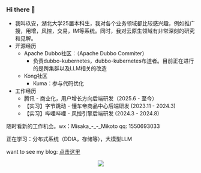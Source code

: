 ### Hi there 👋

- 我叫玖安，湖北大学25届本科生，我对各个业务领域都比较感兴趣，例如推广搜，用增，风控，交易，IM等系统。同时，我对云原生领域有非常深刻的研究和见解。
- 开源经历
  - Apache Dubbo社区：（Apache Dubbo Commiter）
    - 负责dubbo-kubernetes，dubbo-kubernetes布道者。目前正在进行的是跨集群以及LLM相关的改造
  - Kong社区
    - Kuma：参与代码优化
- 工作经历
  - 腾讯 - 商业化，用户增长方向后端研发（2025.6 - 至今）
  - 【实习】字节跳动 - 懂车帝商品中心后端研发 (2023.11 - 2024.3)
  - 【实习】哔哩哔哩 - 风控引擎后端研发 (2024.3 - 2024.8)


随时看新的工作机会。wx：Misaka_-_-_Mikoto qq: 1550693033

正在学习：分布式系统（DDIA，存储等），大模型LLM


want to see my blog: <a href="https://blog.csdn.net/qq_61039408" title="点击这里">点击这里</a>


<div align="center"> <img src="https://github-readme-stats.vercel.app/api?username=sjmshsh"> </div>

<!--
**sjmshsh/sjmshsh** is a ✨ _special_ ✨ repository because its `README.md` (this file) appears on your GitHub profile.

Here are some ideas to get you started:

- 🔭 I’m currently working on ...
- 🌱 I’m currently learning ...
- 👯 I’m looking to collaborate on ...
- 🤔 I’m looking for help with ...
- 💬 Ask me about ...
- 📫 How to reach me: ...
- 😄 Pronouns: ...
- ⚡ Fun fact: ...
-->
